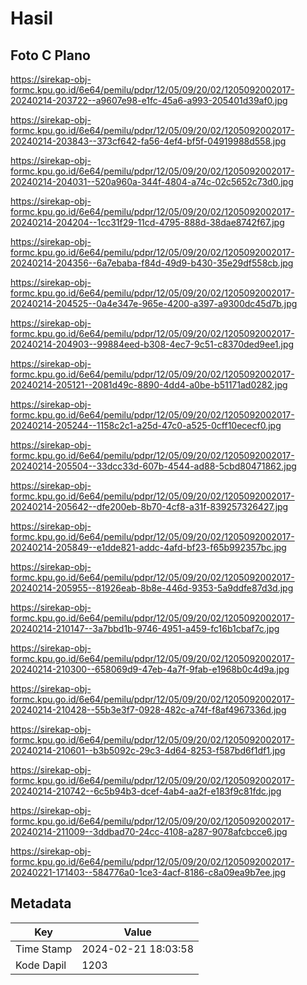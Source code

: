 # Hasil

## Foto C Plano

https://sirekap-obj-formc.kpu.go.id/6e64/pemilu/pdpr/12/05/09/20/02/1205092002017-20240214-203722--a9607e98-e1fc-45a6-a993-205401d39af0.jpg

https://sirekap-obj-formc.kpu.go.id/6e64/pemilu/pdpr/12/05/09/20/02/1205092002017-20240214-203843--373cf642-fa56-4ef4-bf5f-04919988d558.jpg

https://sirekap-obj-formc.kpu.go.id/6e64/pemilu/pdpr/12/05/09/20/02/1205092002017-20240214-204031--520a960a-344f-4804-a74c-02c5652c73d0.jpg

https://sirekap-obj-formc.kpu.go.id/6e64/pemilu/pdpr/12/05/09/20/02/1205092002017-20240214-204204--1cc31f29-11cd-4795-888d-38dae8742f67.jpg

https://sirekap-obj-formc.kpu.go.id/6e64/pemilu/pdpr/12/05/09/20/02/1205092002017-20240214-204356--6a7ebaba-f84d-49d9-b430-35e29df558cb.jpg

https://sirekap-obj-formc.kpu.go.id/6e64/pemilu/pdpr/12/05/09/20/02/1205092002017-20240214-204525--0a4e347e-965e-4200-a397-a9300dc45d7b.jpg

https://sirekap-obj-formc.kpu.go.id/6e64/pemilu/pdpr/12/05/09/20/02/1205092002017-20240214-204903--99884eed-b308-4ec7-9c51-c8370ded9ee1.jpg

https://sirekap-obj-formc.kpu.go.id/6e64/pemilu/pdpr/12/05/09/20/02/1205092002017-20240214-205121--2081d49c-8890-4dd4-a0be-b51171ad0282.jpg

https://sirekap-obj-formc.kpu.go.id/6e64/pemilu/pdpr/12/05/09/20/02/1205092002017-20240214-205244--1158c2c1-a25d-47c0-a525-0cff10ececf0.jpg

https://sirekap-obj-formc.kpu.go.id/6e64/pemilu/pdpr/12/05/09/20/02/1205092002017-20240214-205504--33dcc33d-607b-4544-ad88-5cbd80471862.jpg

https://sirekap-obj-formc.kpu.go.id/6e64/pemilu/pdpr/12/05/09/20/02/1205092002017-20240214-205642--dfe200eb-8b70-4cf8-a31f-839257326427.jpg

https://sirekap-obj-formc.kpu.go.id/6e64/pemilu/pdpr/12/05/09/20/02/1205092002017-20240214-205849--e1dde821-addc-4afd-bf23-f65b992357bc.jpg

https://sirekap-obj-formc.kpu.go.id/6e64/pemilu/pdpr/12/05/09/20/02/1205092002017-20240214-205955--81926eab-8b8e-446d-9353-5a9ddfe87d3d.jpg

https://sirekap-obj-formc.kpu.go.id/6e64/pemilu/pdpr/12/05/09/20/02/1205092002017-20240214-210147--3a7bbd1b-9746-4951-a459-fc16b1cbaf7c.jpg

https://sirekap-obj-formc.kpu.go.id/6e64/pemilu/pdpr/12/05/09/20/02/1205092002017-20240214-210300--658069d9-47eb-4a7f-9fab-e1968b0c4d9a.jpg

https://sirekap-obj-formc.kpu.go.id/6e64/pemilu/pdpr/12/05/09/20/02/1205092002017-20240214-210428--55b3e3f7-0928-482c-a74f-f8af4967336d.jpg

https://sirekap-obj-formc.kpu.go.id/6e64/pemilu/pdpr/12/05/09/20/02/1205092002017-20240214-210601--b3b5092c-29c3-4d64-8253-f587bd6f1df1.jpg

https://sirekap-obj-formc.kpu.go.id/6e64/pemilu/pdpr/12/05/09/20/02/1205092002017-20240214-210742--6c5b94b3-dcef-4ab4-aa2f-e183f9c81fdc.jpg

https://sirekap-obj-formc.kpu.go.id/6e64/pemilu/pdpr/12/05/09/20/02/1205092002017-20240214-211009--3ddbad70-24cc-4108-a287-9078afcbcce6.jpg

https://sirekap-obj-formc.kpu.go.id/6e64/pemilu/pdpr/12/05/09/20/02/1205092002017-20240221-171403--584776a0-1ce3-4acf-8186-c8a09ea9b7ee.jpg


## Metadata

| Key        | Value               |
| ---------- | ------------------- |
| Time Stamp | 2024-02-21 18:03:58 |
| Kode Dapil | 1203                |



